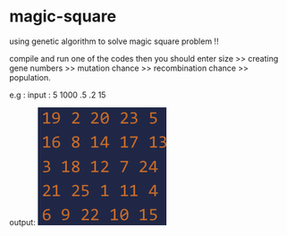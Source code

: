 # magic-square
using genetic algorithm to solve magic square problem !!

compile and run one of the codes then you should enter size >> creating gene numbers >> mutation chance >> recombination chance >> population.

e.g : input : 5   1000   .5   .2   15

output:
![img](https://github.com/mohammad-abdollahi/magic-square/blob/master/Screenshot%20from%202020-07-15%2017-02-54.png)

